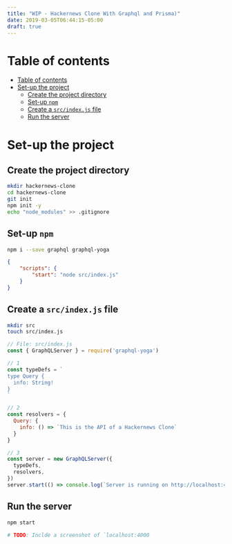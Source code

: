 ```yaml
---
title: "WIP - Hackernews Clone With Graphql and Prisma)"
date: 2019-03-05T06:44:15-05:00
draft: true
---
```


# Table of contents

- [Table of contents](#table-of-contents)
- [Set-up the project](#set-up-the-project)
  - [Create the project directory](#create-the-project-directory)
  - [Set-up `npm`](#set-up-npm)
  - [Create a `src/index.js` file](#create-a-srcindexjs-file)
  - [Run the server](#run-the-server)

# Set-up the project

## Create the project directory

```bash
mkdir hackernews-clone
cd hackernews-clone
git init
npm init -y
echo "node_modules" >> .gitignore
```

## Set-up `npm`

```bash
npm i --save graphql graphql-yoga
```

```json
{
    "scripts": {
        "start": "node src/index.js"
    }
}
```

## Create a `src/index.js` file

```bash
mkdir src
touch src/index.js
```

```js
// File: src/index.js
const { GraphQLServer } = require('graphql-yoga')

// 1
const typeDefs = `
type Query {
  info: String!
}
`

// 2
const resolvers = {
  Query: {
    info: () => `This is the API of a Hackernews Clone`
  }
}

// 3
const server = new GraphQLServer({
  typeDefs,
  resolvers,
})
server.start(() => console.log(`Server is running on http://localhost:4000`))
```

## Run the server

```bash
npm start

# TODO: Inclde a screenshot of `localhost:4000
```